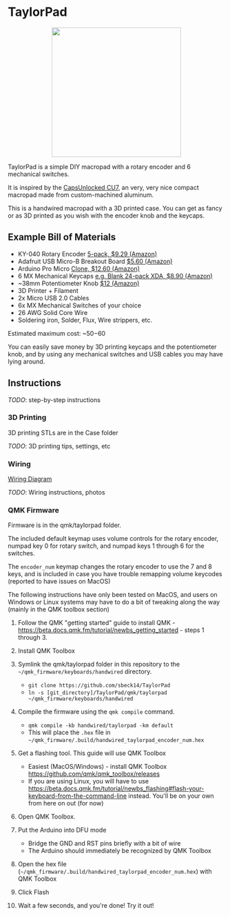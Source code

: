 # TaylorPad

<div align="center"><img src="./TaylorPad.png" width="300px"></div>

TaylorPad is a simple DIY macropad with a rotary encoder and 6 mechanical switches.

It is inspired by the [CapsUnlocked CU7](https://caps-unlocked.com/group-buy-cu7-round-2-5/), an very, very nice compact macropad made from custom-machined aluminum.

This is a handwired macropad with a 3D printed case. You can get as fancy or as 3D printed as you wish with the encoder knob and the keycaps.

## Example Bill of Materials

- KY-040 Rotary Encoder [5-pack, $9.29 (Amazon)](https://www.amazon.com/gp/product/B06XQTHDRR)
- Adafruit USB Micro-B Breakout Board [$5.60 (Amazon)](https://www.amazon.com/gp/product/B00KLDPZVU)
- Arduino Pro Micro [Clone, $12.60 (Amazon)](https://www.amazon.com/gp/product/B012FOV17O)
- 6 MX Mechanical Keycaps [e.g. Blank 24-pack XDA, $8.90 (Amazon)](https://www.amazon.com/gp/product/B095C47PJW)
- ~38mm Potentiometer Knob [$12 (Amazon)](https://www.amazon.com/gp/product/B087M2QCC2)
- 3D Printer + Filament
- 2x Micro USB 2.0 Cables
- 6x MX Mechanical Switches of your choice
- 26 AWG Solid Core Wire
- Soldering iron, Solder, Flux, Wire strippers, etc.

Estimated maximum cost: ~$50-$60

You can easily save money by 3D printing keycaps and the potentiometer knob, and by using any mechanical switches and USB cables you may have lying around.

## Instructions

*TODO*: step-by-step instructions

### 3D Printing

3D printing STLs are in the Case folder

*TODO*: 3D printing tips, settings, etc

### Wiring

[Wiring Diagram](Wiring/Macropad%20Wiring.jpeg)

*TODO*: Wiring instructions, photos

### QMK Firmware

Firmware is in the qmk/taylorpad folder.

The included default keymap uses volume controls for the rotary encoder, numpad key 0 for rotary switch, and numpad keys 1 through 6 for the switches.

The `encoder_num` keymap changes the rotary encoder to use the 7 and 8 keys, and is included in case you have trouble remapping volume keycodes (reported to have issues on MacOS)

The following instructions have only been tested on MacOS, and users on Windows or Linux systems may have to do a bit of tweaking along the way (mainly in the QMK toolbox section)

1. Follow the QMK "getting started" guide to install QMK - https://beta.docs.qmk.fm/tutorial/newbs_getting_started - steps 1 through 3.
2. Install QMK Toolbox

3. Symlink the qmk/taylorpad folder in this repository to the `~/qmk_firmware/keyboards/handwired` directory.
    - `git clone https://github.com/sbeck14/TaylorPad`
    - `ln -s [git_directory]/TaylorPad/qmk/taylorpad ~/qmk_firmware/keyboards/handwired`
4. Compile the firmware using the `qmk compile` command.
    - `qmk compile -kb handwired/taylorpad -km default`
    - This will place the `.hex` file in `~/qmk_firmware/.build/handwired_taylorpad_encoder_num.hex`
5. Get a flashing tool. This guide will use QMK Toolbox
    - Easiest (MacOS/Windows) - install QMK Toolbox https://github.com/qmk/qmk_toolbox/releases
    - If you are using Linux, you will have to use https://beta.docs.qmk.fm/tutorial/newbs_flashing#flash-your-keyboard-from-the-command-line instead. You'll be on your own from here on out (for now)
6. Open QMK Toolbox.
7. Put the Arduino into DFU mode
    - Bridge the GND and RST pins briefly with a bit of wire
    - The Arduino should immediately be recognized by QMK Toolbox
8. Open the hex file (`~/qmk_firmware/.build/handwired_taylorpad_encoder_num.hex`) with QMK Toolbox
9. Click Flash
10. Wait a few seconds, and you're done! Try it out!
